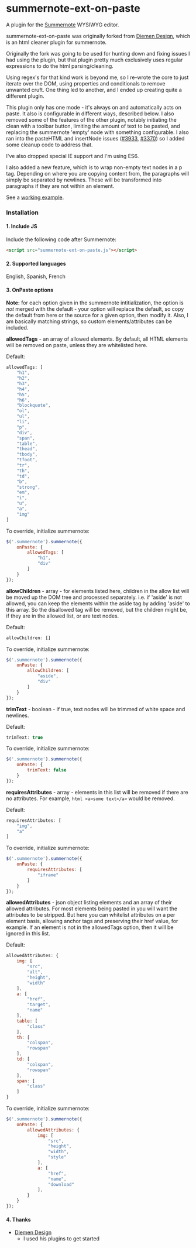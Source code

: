 # summernote-ext-on-paste
A plugin for the [Summernote](https://github.com/summernote/summernote/) WYSIWYG editor.

summernote-ext-on-paste was originally forked from [Diemen Design](https://github.com/DiemenDesign/summernote-cleaner), which is an html cleaner plugin for summernote.

Originally the fork was going to be used for hunting down and fixing issues I had using the plugin, but that plugin pretty much exclusively uses regular expressions to do the html parsing/cleaning.

Using regex's for that kind work is beyond me, so I re-wrote the core to just iterate over the DOM, using properties and conditionals to remove unwanted cruft. One thing led to another, and I ended up creating quite a different plugin. 

This plugin only has one mode - it's always on and automatically acts on paste. It also is configurable in different ways, described below. I also removed some of the features of the other plugin, notably initiating the clean with a toolbar button, limiting the amount of text to be pasted, and replacing the summernote 'empty' node with something configurable. I also ran into the pasteHTML and insertNode issues ([#3933](https://github.com/summernote/summernote/issues/3393), [#3370](https://github.com/summernote/summernote/issues/3370)) so I added some cleanup code to address that.

I've also dropped special IE support and I'm using ES6.

I also added a new feature, which is to wrap non-empty text nodes in a p tag. Depending on where you are copying content from, the paragraphs will simply be separated by newlines. These will be transformed into paragraphs if they are not within an element.

See a [working example](http://htmlpreview.github.io/?https://github.com/malloryCode/summernote-ext-on-paste/blob/master/example/index.html).

### Installation

#### 1. Include JS

Include the following code after Summernote:

```html
<script src="summernote-ext-on-paste.js"></script>
```

#### 2. Supported languages

English, Spanish, French

#### 3. OnPaste options

**Note:** for each option given in the summernote intitialization, the option is _not_ merged with the default - your option will replace the default, so copy the default from here or the source for a given option, then modify it. Also, I am basically matching strings, so custom elements/attributes can be included.

**allowedTags** - an array of allowed elements. By default, all HTML elements will be removed on paste, unless they are whitelisted here.

Default: 

```javascript
allowedTags: [
    "h1",
    "h2",
    "h3",
    "h4",
    "h5",
    "h6",
    "blockquote",
    "ol",
    "ul",
    "li",
    "p",
    "div",
    "span",
    "table",
    "thead",
    "tbody",
    "tfoot",
    "tr",
    "th",
    "td",
    "b",
    "strong",
    "em",
    "i",
    "u",
    "a",
    "img"
]
```

To override, initialize summernote:

```javascript
$('.summernote').summernote({
    onPaste: {
        allowedTags: [
            "h1",
            "div"
        ]
    }
});
```

**allowChildren** - array - for elements listed here, children in the allow list will be moved up the DOM tree and processed separately. i.e. if 'aside' is not allowed, you can keep the elements within the aside tag by adding 'aside' to this array. So the disallowed tag will be removed, but the children might be, if they are in the allowed list, or are text nodes.

Default: 
```javascript
allowChildren: []
```
To override, initialize summernote:

```javascript
$('.summernote').summernote({
    onPaste: {
        allowChildren: [
            "aside",
            "div"
        ]
    }
});
```

**trimText** - boolean - if true, text nodes will be trimmed of white space and newlines.

Default: 
```javascript
trimText: true
```
To override, initialize summernote:

```javascript
$('.summernote').summernote({
    onPaste: {
        trimText: false
    }
});
```

**requiresAttributes** - array - elements in this list will be removed if there are no attributes. For example, ```html <a>some text</a>``` would be removed.

Default: 
```javascript
requiresAttributes: [
    "img",
    "a"
]
```

To override, initialize summernote:

```javascript
$('.summernote').summernote({
    onPaste: {
        requiresAttributes: [
            "iframe"
        ]
    }
});
```

**allowedAttributes** - json object listing elements and an array of their allowed attributes. For most elements being pasted in you will want the attributes to be stripped. But here you can whitelist attributes on a per element basis, allowing anchor tags and preserving their href value, for example. If an element is not in the allowedTags option, then it will be ignored in this list.

Default:
```javascript
allowedAttributes: {
    img: [
        "src",
        "alt",
        "height",
        "width"
    ],
    a: [
        "href",
        "target",
        "name"
    ],
    table: [
        "class"
    ],
    th: [
        "colspan",
        "rowspan"
    ],
    td: [
        "colspan",
        "rowspan"
    ],
    span: [
        "class"
    ]
}
```

To override, initialize summernote:

```javascript
$('.summernote').summernote({
    onPaste: {
        allowedAttributes: {
            img: [
                "src",
                "height",
                "width",
                "style"
            ],
            a: [
                "href",
                "name",
                "download"
            ],
        }
    }
});
```
#### 4. Thanks
- [Diemen Design](https://github.com/DiemenDesign/)
  - I used his plugins to get started